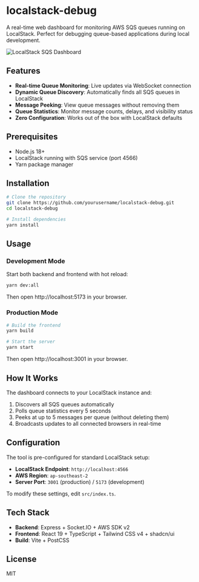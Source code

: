 # localstack-debug

A real-time web dashboard for monitoring AWS SQS queues running on LocalStack. Perfect for debugging queue-based applications during local development.

![LocalStack SQS Dashboard](https://img.shields.io/badge/LocalStack-Compatible-green)

## Features

- **Real-time Queue Monitoring**: Live updates via WebSocket connection
- **Dynamic Queue Discovery**: Automatically finds all SQS queues in LocalStack
- **Message Peeking**: View queue messages without removing them
- **Queue Statistics**: Monitor message counts, delays, and visibility status
- **Zero Configuration**: Works out of the box with LocalStack defaults

## Prerequisites

- Node.js 18+
- LocalStack running with SQS service (port 4566)
- Yarn package manager

## Installation

```bash
# Clone the repository
git clone https://github.com/yourusername/localstack-debug.git
cd localstack-debug

# Install dependencies
yarn install
```

## Usage

### Development Mode

Start both backend and frontend with hot reload:

```bash
yarn dev:all
```

Then open http://localhost:5173 in your browser.

### Production Mode

```bash
# Build the frontend
yarn build

# Start the server
yarn start
```

Then open http://localhost:3001 in your browser.

## How It Works

The dashboard connects to your LocalStack instance and:
1. Discovers all SQS queues automatically
2. Polls queue statistics every 5 seconds
3. Peeks at up to 5 messages per queue (without deleting them)
4. Broadcasts updates to all connected browsers in real-time

## Configuration

The tool is pre-configured for standard LocalStack setup:
- **LocalStack Endpoint**: `http://localhost:4566`
- **AWS Region**: `ap-southeast-2`
- **Server Port**: `3001` (production) / `5173` (development)

To modify these settings, edit `src/index.ts`.

## Tech Stack

- **Backend**: Express + Socket.IO + AWS SDK v2
- **Frontend**: React 19 + TypeScript + Tailwind CSS v4 + shadcn/ui
- **Build**: Vite + PostCSS

## License

MIT